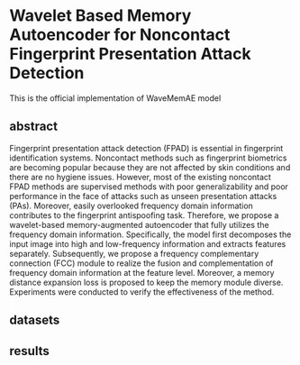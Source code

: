 # Wavelet Based Memory Autoencoder for Noncontact Fingerprint Presentation Attack Detection
This is the official implementation of WaveMemAE model
## abstract
Fingerprint presentation attack detection (FPAD) is essential in fingerprint identification systems. Noncontact
methods such as fingerprint biometrics are becoming popular because they are not affected by skin conditions and there are no hygiene issues. However, most of the existing noncontact FPAD methods are supervised methods with poor generalizability and poor performance in the face of attacks such as unseen presentation attacks (PAs). Moreover, easily overlooked frequency domain information contributes to the fingerprint antispoofing task. Therefore, we propose a wavelet-based memory-augmented autoencoder that fully utilizes the frequency domain information. Specifically, the model first decomposes the input image into high and low-frequency information and extracts features separately. Subsequently, we propose a frequency complementary connection (FCC) module to realize the fusion and complementation of
frequency domain information at the feature level. Moreover, a memory distance expansion loss is proposed to keep the
memory module diverse. Experiments were conducted to verify the effectiveness of the method.

## datasets

## results


